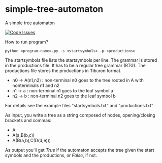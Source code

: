 # simple-tree-automaton
A simple tree automaton

[![Code Issues](http://www.quantifiedcode.com/api/v1/project/8710eecb3a4440e6885983c255266775/badge.svg)](http://www.quantifiedcode.com/app/project/8710eecb3a4440e6885983c255266775)

How to run program?

```
python <program-name>.py -s <startsymbols> -p <productions>
```

The startsymbols file lists the startsymbols per line. The grammar is stored in the productions file. It has to be a regular tree grammar (RTG). The productions file stores the productions in Tiburon format.

* n0 → A(n1,n2) : non-terminal n0 goes to the tree rooted in A with nonterminals n1 and n2
* n1 → a : non-terminal n1 goes to the leaf symbol a
* n2 → b : non-terminal n2 goes to the leaf symbol b

For details see the example files "startsymbols.txt" and "productions.txt"

As input, you write a tree as a string composed of nodes, opening/closing brackets and commas:

* A
* A(a,B(b,c))
* A(B(a,b),C(D(d,e)))

As output you'll get _True_ if the automaton accepts the tree given the start symbols and the productions, or _False_, if not.
